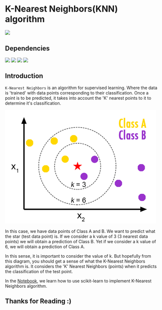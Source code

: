 # K-Nearest Neighbors(KNN) algorithm

![](http://ForTheBadge.com/images/badges/made-with-python.svg) 

## Dependencies

![](https://img.shields.io/badge/pandas-1.2.3-150458?style=for-the-badge&logo=pandas)
![](https://img.shields.io/badge/numpy-1.19.2-013243?style=for-the-badge&logo=NumPy)
![](https://img.shields.io/badge/matplotlib-3.3.4-224099?style=for-the-badge)
![](https://img.shields.io/badge/scikit_learn-0.24.1-F7931E?style=for-the-badge&logo=scikit-learn)

## Introduction

`K-Nearest Neighbors` is an algorithm for supervised learning. Where the data is 'trained' with data points corresponding to their classification. Once a point is to be predicted, it takes into account the 'K' nearest points to it to determine it's classification.

<img width="500px" src="img.png">

In this case, we have data points of Class A and B. We want to predict what the star (test data point) is. If we consider a k value of 3 (3 nearest data points) we will obtain a prediction of Class B. Yet if we consider a k value of 6, we will obtain a prediction of Class A.

In this sense, it is important to consider the value of k. But hopefully from this diagram, you should get a sense of what the K-Nearest Neighbors algorithm is. It considers the 'K' Nearest Neighbors (points) when it predicts the classification of the test point.

In the [Notebook](Notebook.ipynb), we learn how to use scikit-learn to implement K-Nearest Neighbors algorithm. 

## Thanks for Reading :)